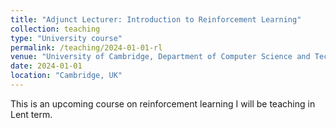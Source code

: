 ```yaml
---
title: "Adjunct Lecturer: Introduction to Reinforcement Learning"
collection: teaching
type: "University course"
permalink: /teaching/2024-01-01-rl
venue: "University of Cambridge, Department of Computer Science and Technology"
date: 2024-01-01
location: "Cambridge, UK"
---
```


This is an upcoming course on reinforcement learning I will be teaching in Lent term.